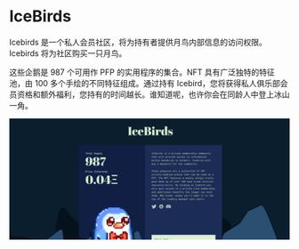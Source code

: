# IceBirds

Icebirds 是一个私人会员社区，将为持有者提供月鸟内部信息的访问权限。Icebirds 将为社区购买一只月鸟。

这些企鹅是 987 个可用作 PFP 的实用程序的集合。NFT 具有广泛独特的特征池，由 100 多个手绘的不同特征组成。通过持有 Icebird，您将获得私人俱乐部会员资格和额外福利，您持有的时间越长。谁知道呢，也许你会在同龄人中登上冰山一角。

![nft](01.png)


